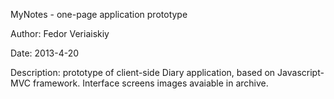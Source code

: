MyNotes - one-page application prototype

Author:
Fedor Veriaiskiy

Date:
2013-4-20

Description:
prototype of client-side Diary application, based on Javascript-MVC framework.
Interface screens images avaiable in archive.

